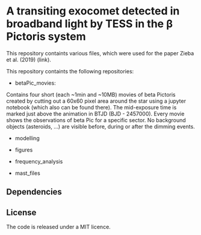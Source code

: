 # A transiting exocomet detected in broadband light by TESS in the β Pictoris system

This repository containts various files, which were used for the paper Zieba et al. (2019) (link).

This repository containts the following repositories:

- betaPic_movies:

Contains four short (each ~1min and ~10MB) movies of beta Pictoris created by cutting out a 60x60 pixel area around the star using a jupyter notebook (which also can be found there). The mid-exposure time is marked just above the animation in BTJD (BJD - 2457000). Every movie shows the observations of beta Pic for a specific sector. No background objects (asteroids, ...) are visible before, during or after the dimming events. 


- modelling

- figures

- frequency_analysis

- mast_files


## Dependencies



## License

The code is released under a MIT licence.


